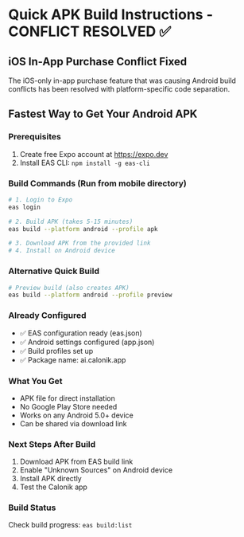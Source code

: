 # Quick APK Build Instructions - CONFLICT RESOLVED ✅

## iOS In-App Purchase Conflict Fixed
The iOS-only in-app purchase feature that was causing Android build conflicts has been resolved with platform-specific code separation.

## Fastest Way to Get Your Android APK

### Prerequisites
1. Create free Expo account at https://expo.dev
2. Install EAS CLI: `npm install -g eas-cli`

### Build Commands (Run from mobile directory)

```bash
# 1. Login to Expo
eas login

# 2. Build APK (takes 5-15 minutes)
eas build --platform android --profile apk

# 3. Download APK from the provided link
# 4. Install on Android device
```

### Alternative Quick Build
```bash
# Preview build (also creates APK)
eas build --platform android --profile preview
```

### Already Configured
- ✅ EAS configuration ready (eas.json)
- ✅ Android settings configured (app.json)
- ✅ Build profiles set up
- ✅ Package name: ai.calonik.app

### What You Get
- APK file for direct installation
- No Google Play Store needed
- Works on any Android 5.0+ device
- Can be shared via download link

### Next Steps After Build
1. Download APK from EAS build link
2. Enable "Unknown Sources" on Android device
3. Install APK directly
4. Test the Calonik app

### Build Status
Check build progress: `eas build:list`